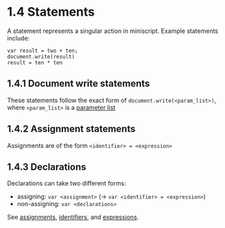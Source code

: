 # 1.4 Statements

A statement represents a singular action in miniscript. Example statements
include:

    var result = two + ten;
    document.write(result)
    result = ten * ten

## 1.4.1 Document write statements
These statements follow the exact form of `document.write(<param_list>)`, where
`<param_list>` is a [parameter list][1.6]


## 1.4.2 Assignment statements
Assignments are of the form `<identifier> = <expression>`


## 1.4.3 Declarations
Declarations can take two different forms:

- assigning: `var <assignment>` (-> `var <identifier> = <expression>`)
- non-assigning: `var <declarations>`

See [assignments][1.4.2], [identifiers][1.1.1], and [expressions][1.5].

[1.1.1]: 1.1-tokens.md#111-identifiers
[1.4.2]: #142-assignment-statements
[1.5]: 1.5-expressions.md
[1.6]: 1.6-paramlist.md
